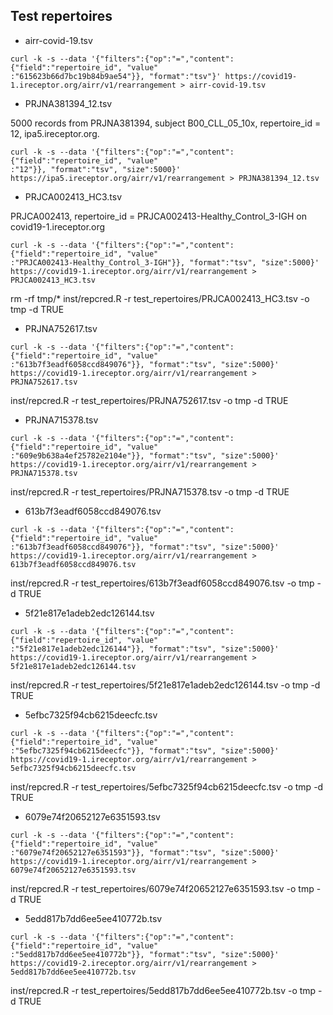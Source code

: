 Test repertoires
----------------

- airr-covid-19.tsv

```
curl -k -s --data '{"filters":{"op":"=","content":{"field":"repertoire_id", "value"
:"615623b66d7bc19b84b9ae54"}}, "format":"tsv"}' https://covid19-1.ireceptor.org/airr/v1/rearrangement > airr-covid-19.tsv
```

- PRJNA381394_12.tsv

5000 records from PRJNA381394, subject B00_CLL_05_10x, repertoire_id = 12, ipa5.ireceptor.org.

```
curl -k -s --data '{"filters":{"op":"=","content":{"field":"repertoire_id", "value"
:"12"}}, "format":"tsv", "size":5000}' https://ipa5.ireceptor.org/airr/v1/rearrangement > PRJNA381394_12.tsv
```

- PRJCA002413_HC3.tsv

PRJCA002413, repertoire_id = PRJCA002413-Healthy_Control_3-IGH on covid19-1.ireceptor.org

```
curl -k -s --data '{"filters":{"op":"=","content":{"field":"repertoire_id", "value"
:"PRJCA002413-Healthy_Control_3-IGH"}}, "format":"tsv", "size":5000}' https://covid19-1.ireceptor.org/airr/v1/rearrangement > PRJCA002413_HC3.tsv
```

rm -rf tmp/*
inst/repcred.R -r test_repertoires/PRJCA002413_HC3.tsv -o tmp -d TRUE

- PRJNA752617.tsv

```
curl -k -s --data '{"filters":{"op":"=","content":{"field":"repertoire_id", "value"
:"613b7f3eadf6058ccd849076"}}, "format":"tsv", "size":5000}' https://covid19-1.ireceptor.org/airr/v1/rearrangement > PRJNA752617.tsv
```

inst/repcred.R -r test_repertoires/PRJNA752617.tsv -o tmp -d TRUE

- PRJNA715378.tsv

```
curl -k -s --data '{"filters":{"op":"=","content":{"field":"repertoire_id", "value"
:"609e9b638a4ef25782e2104e"}}, "format":"tsv", "size":5000}' https://covid19-1.ireceptor.org/airr/v1/rearrangement > PRJNA715378.tsv
```

inst/repcred.R -r test_repertoires/PRJNA715378.tsv -o tmp -d TRUE

- 613b7f3eadf6058ccd849076.tsv

```
curl -k -s --data '{"filters":{"op":"=","content":{"field":"repertoire_id", "value"
:"613b7f3eadf6058ccd849076"}}, "format":"tsv", "size":5000}' https://covid19-1.ireceptor.org/airr/v1/rearrangement > 613b7f3eadf6058ccd849076.tsv
```

inst/repcred.R -r test_repertoires/613b7f3eadf6058ccd849076.tsv -o tmp -d TRUE


- 5f21e817e1adeb2edc126144.tsv

```
curl -k -s --data '{"filters":{"op":"=","content":{"field":"repertoire_id", "value"
:"5f21e817e1adeb2edc126144"}}, "format":"tsv", "size":5000}' https://covid19-1.ireceptor.org/airr/v1/rearrangement > 5f21e817e1adeb2edc126144.tsv
```

inst/repcred.R -r test_repertoires/5f21e817e1adeb2edc126144.tsv -o tmp -d TRUE


- 5efbc7325f94cb6215deecfc.tsv

```
curl -k -s --data '{"filters":{"op":"=","content":{"field":"repertoire_id", "value"
:"5efbc7325f94cb6215deecfc"}}, "format":"tsv", "size":5000}' https://covid19-1.ireceptor.org/airr/v1/rearrangement > 5efbc7325f94cb6215deecfc.tsv
```

inst/repcred.R -r test_repertoires/5efbc7325f94cb6215deecfc.tsv -o tmp -d TRUE

- 6079e74f20652127e6351593.tsv

```
curl -k -s --data '{"filters":{"op":"=","content":{"field":"repertoire_id", "value"
:"6079e74f20652127e6351593"}}, "format":"tsv", "size":5000}' https://covid19-1.ireceptor.org/airr/v1/rearrangement > 6079e74f20652127e6351593.tsv
```

inst/repcred.R -r test_repertoires/6079e74f20652127e6351593.tsv -o tmp -d TRUE

- 5edd817b7dd6ee5ee410772b.tsv

```
curl -k -s --data '{"filters":{"op":"=","content":{"field":"repertoire_id", "value"
:"5edd817b7dd6ee5ee410772b"}}, "format":"tsv", "size":5000}' https://covid19-2.ireceptor.org/airr/v1/rearrangement > 5edd817b7dd6ee5ee410772b.tsv
```

inst/repcred.R -r test_repertoires/5edd817b7dd6ee5ee410772b.tsv -o tmp -d TRUE